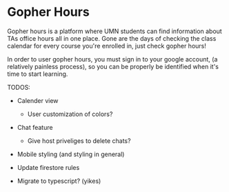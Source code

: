 # Gopher Hours

Gopher hours is a platform where UMN students can find information about
TAs office hours all in one place. Gone are the days of checking the
class calendar for every course you're enrolled in, just check
gopher hours!

In order to user gopher hours, you must sign in to your google account,
(a relatively painless process), so you can be properly be identified when it's
time to start learning.

TODOS:
* Calender view
  * User customization of colors?
* Chat feature
  * Give host priveliges to delete chats?

* Mobile styling (and styling in general)
* Update firestore rules
* Migrate to typescript? (yikes)
